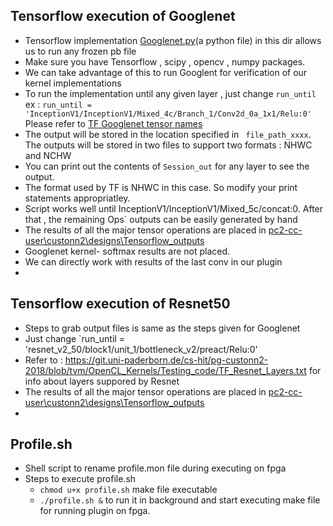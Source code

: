 ## Tensorflow execution of Googlenet 
- Tensorflow implementation [Googlenet.py](https://git.uni-paderborn.de/cs-hit/pg-custonn2-2018/blob/tvm/OpenCL_Kernels/Testing_code/googlenet.py)(a python file) in this dir allows us to run any frozen pb file
- Make sure you have Tensorflow , scipy , opencv , numpy packages. 
- We can take advantage of this to run Googlent for verification of our kernel implementations
- To run the implementation until any given layer , just change `run_until` ex : `run_until = 'InceptionV1/InceptionV1/Mixed_4c/Branch_1/Conv2d_0a_1x1/Relu:0'`  
   Please refer to [TF Googlenet tensor names](https://git.uni-paderborn.de/cs-hit/pg-custonn2-2018/blob/tvm/OpenCL_Kernels/Testing_code/TF_Googlenet_Layers.txt) 
- The output will be stored in  the location specified in ` file_path_xxxx`. The outputs will be stored in two files to support two formats : NHWC and NCHW
- You can print out the contents of `Session_out` for any layer to see the output.
- The format used by TF is NHWC in this case. So modify your print statements appropriatley.
- Script works well until InceptionV1/InceptionV1/Mixed_5c/concat:0. After that , the remaining Ops` outputs can be easily generated by hand
- The results of all the major tensor operations are placed in [pc2-cc-user\custonn2\designs\Tensorflow_outputs](\\fs-cifs.uni-paderborn.de\upb\scratch\departments\pc2\groups\pc2-cc-user\custonn2\designs\Tensorflow_outputs)
- Googlenet kernel- softmax results are not placed.
- We can directly work with results of the last conv in our plugin 
- 


## Tensorflow execution of Resnet50
- Steps to grab output files is same as the steps given for Googlenet  
- Just change  `run_until = 'resnet_v2_50/block1/unit_1/bottleneck_v2/preact/Relu:0'
- Refer to : https://git.uni-paderborn.de/cs-hit/pg-custonn2-2018/blob/tvm/OpenCL_Kernels/Testing_code/TF_Resnet_Layers.txt for info about layers suppored by Resnet
- The results of all the major tensor operations are placed in [pc2-cc-user\custonn2\designs\Tensorflow_outputs](\\fs-cifs.uni-paderborn.de\upb\scratch\departments\pc2\groups\pc2-cc-user\custonn2\designs\Tensorflow_outputs)
- 

## Profile.sh
- Shell script to rename profile.mon file during executing on fpga
- Steps to execute profile.sh
  - `chmod u+x profile.sh` make file executable
  - `./profile.sh &` to run it in background and start executing make file for running plugin on fpga.